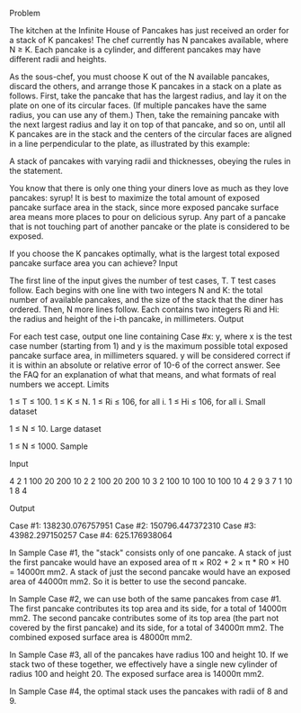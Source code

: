Problem

The kitchen at the Infinite House of Pancakes has just received an order for a stack of K pancakes! The chef currently has N pancakes available, where N ≥ K. Each pancake is a cylinder, and different pancakes may have different radii and heights.

As the sous-chef, you must choose K out of the N available pancakes, discard the others, and arrange those K pancakes in a stack on a plate as follows. First, take the pancake that has the largest radius, and lay it on the plate on one of its circular faces. (If multiple pancakes have the same radius, you can use any of them.) Then, take the remaining pancake with the next largest radius and lay it on top of that pancake, and so on, until all K pancakes are in the stack and the centers of the circular faces are aligned in a line perpendicular to the plate, as illustrated by this example:

A stack of pancakes with varying radii and thicknesses, obeying the rules in the statement.

You know that there is only one thing your diners love as much as they love pancakes: syrup! It is best to maximize the total amount of exposed pancake surface area in the stack, since more exposed pancake surface area means more places to pour on delicious syrup. Any part of a pancake that is not touching part of another pancake or the plate is considered to be exposed.

If you choose the K pancakes optimally, what is the largest total exposed pancake surface area you can achieve?
Input

The first line of the input gives the number of test cases, T. T test cases follow. Each begins with one line with two integers N and K: the total number of available pancakes, and the size of the stack that the diner has ordered. Then, N more lines follow. Each contains two integers Ri and Hi: the radius and height of the i-th pancake, in millimeters.
Output

For each test case, output one line containing Case #x: y, where x is the test case number (starting from 1) and y is the maximum possible total exposed pancake surface area, in millimeters squared. y will be considered correct if it is within an absolute or relative error of 10-6 of the correct answer. See the FAQ for an explanation of what that means, and what formats of real numbers we accept.
Limits

1 ≤ T ≤ 100.
1 ≤ K ≤ N.
1 ≤ Ri ≤ 106, for all i.
1 ≤ Hi ≤ 106, for all i.
Small dataset

1 ≤ N ≤ 10.
Large dataset

1 ≤ N ≤ 1000.
Sample

Input
  	

 

4
2 1
100 20
200 10
2 2
100 20
200 10
3 2
100 10
100 10
100 10
4 2
9 3
7 1
10 1
8 4

Output

Case #1: 138230.076757951
Case #2: 150796.447372310
Case #3: 43982.297150257
Case #4: 625.176938064

In Sample Case #1, the "stack" consists only of one pancake. A stack of just the first pancake would have an exposed area of π × R02 + 2 × π * R0 × H0 = 14000π mm2. A stack of just the second pancake would have an exposed area of 44000π mm2. So it is better to use the second pancake.

In Sample Case #2, we can use both of the same pancakes from case #1. The first pancake contributes its top area and its side, for a total of 14000π mm2. The second pancake contributes some of its top area (the part not covered by the first pancake) and its side, for a total of 34000π mm2. The combined exposed surface area is 48000π mm2.

In Sample Case #3, all of the pancakes have radius 100 and height 10. If we stack two of these together, we effectively have a single new cylinder of radius 100 and height 20. The exposed surface area is 14000π mm2.

In Sample Case #4, the optimal stack uses the pancakes with radii of 8 and 9.
